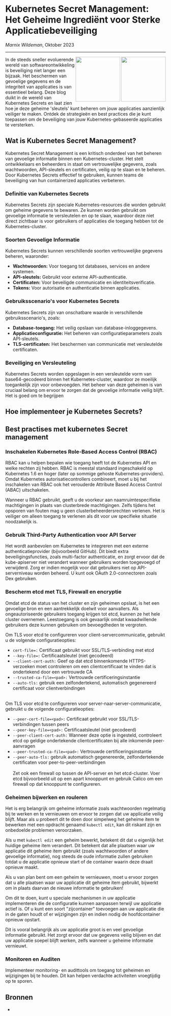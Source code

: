 # Kubernetes Secret Management: Het Geheime Ingrediënt voor Sterke Applicatiebeveiliging
 
*Marnix Wildeman*, Oktober 2023
<hr>

<img align="right" style="width: 140px;" src="https://in4it.com/wp-content/uploads/2020/11/secret.jpg">
<img align="right" style="width: 140px;" src="https://b2750956.smushcdn.com/2750956/wp-content/uploads/2021/01/3-31510_svg-kubernetes-logo-hd-png-download-696x664.png?lossy=1&strip=1&webp=1">
 
In de steeds sneller evoluerende wereld van softwareontwikkeling is beveiliging niet langer een bijzaak. Het beschermen van gevoelige gegevens en de integriteit van applicaties is van essentieel belang. Deze blog duikt in de wereld van Kubernetes Secrets en laat zien hoe je deze geheime 'sleutels' kunt beheren om jouw applicaties aanzienlijk veiliger te maken. Ontdek de strategieën en best practices die je kunt toepassen om de beveiliging van jouw Kubernetes-gebaseerde applicaties te versterken.

## Wat is Kubernetes Secret Management?
Kubernetes Secret Management is een kritisch onderdeel van het beheren van gevoelige informatie binnen een Kubernetes-cluster. Het stelt ontwikkelaars en beheerders in staat om vertrouwelijke gegevens, zoals wachtwoorden, API-sleutels en certificaten, veilig op te slaan en te beheren. Door Kubernetes Secrets effectief te gebruiken, kunnen teams de beveiliging van hun containerized applicaties verbeteren.

### Definitie van Kubernetes Secrets
Kubernetes Secrets zijn speciale Kubernetes-resources die worden gebruikt om geheime gegevens te bewaren. Ze kunnen worden gebruikt om gevoelige informatie te versleutelen en op te slaan, waardoor deze niet direct zichtbaar is voor gebruikers of applicaties die toegang hebben tot de Kubernetes-cluster.

### Soorten Gevoelige Informatie
Kubernetes Secrets kunnen verschillende soorten vertrouwelijke gegevens beheren, waaronder:

- **Wachtwoorden:** Voor toegang tot databases, services en andere systemen.
- **API-sleutels:** Gebruikt voor externe API-authenticatie.
- **Certificaten:** Voor beveiligde communicatie en identiteitsverificatie.
- **Tokens:** Voor autorisatie en authenticatie binnen applicaties.

### Gebruiksscenario's voor Kubernetes Secrets

Kubernetes Secrets zijn van onschatbare waarde in verschillende gebruiksscenario's, zoals:

- **Database-toegang:** Het veilig opslaan van database-inloggegevens.
- **Applicatieconfiguratie:** Het beheren van configuratieparameters zoals API-sleutels.
- **TLS-certificaten:** Het beschermen van communicatie met versleutelde certificaten.

### Beveiliging en Versleuteling

Kubernetes Secrets worden opgeslagen in een versleutelde vorm van base64-gecodeerd binnen het Kubernetes-cluster, waardoor ze moeilijk toegankelijk zijn voor onbevoegden. Het beheer van deze geheimen is van cruciaal belang om ervoor te zorgen dat de gevoelige informatie veilig blijft. Het is goed om te begrijpen 

## Hoe implementeer je Kubernetes Secrets?

## Best practises met kubernetes Secret management

### Inschakelen Kubernetes Role-Based Access Control (RBAC)

RBAC kan u helpen bepalen wie toegang heeft tot de Kubernetes API en welke rechten zij hebben. RBAC is meestal standaard ingeschakeld op Kubernetes 1.6 en hoger (later op sommige gehoste Kubernetes-providers). Omdat Kubernetes autorisatiecontrollers combineert, moet u bij het inschakelen van RBAC ook het verouderde Attribute Based Access Control (ABAC) uitschakelen.

Wanneer u RBAC gebruikt, geeft u de voorkeur aan naamruimtespecifieke machtigingen in plaats van clusterbrede machtigingen. Zelfs tijdens het opsporen van fouten mag u geen clusterbeheerdersrechten verlenen. Het is veiliger om alleen toegang te verlenen als dit voor uw specifieke situatie noodzakelijk is.

### Gebruik Third-Party Authentication voor API Server

Het wordt aanbevolen om Kubernetes te integreren met een externe authenticatieprovider (bijvoorbeeld GitHub). Dit biedt extra beveiligingsfuncties, zoals multi-factor authenticatie, en zorgt ervoor dat de kube-apiserver niet verandert wanneer gebruikers worden toegevoegd of verwijderd. Zorg er indien mogelijk voor dat gebruikers niet op API-serverniveau worden beheerd. U kunt ook OAuth 2.0-connectoren zoals Dex gebruiken.

### Bescherm etcd met TLS, Firewall en encryptie
Omdat etcd de status van het cluster en zijn geheimen opslaat, is het een gevoelige bron en een aantrekkelijk doelwit voor aanvallers. Als ongeautoriseerde gebruikers toegang krijgen tot etcd, kunnen ze het hele cluster overnemen. Leestoegang is ook gevaarlijk omdat kwaadwillende gebruikers deze kunnen gebruiken om bevoegdheden te vergroten.

Om TLS voor etcd te configureren voor client-servercommunicatie, gebruikt u de volgende configuratieopties:

- `cert-file=:` Certificaat gebruikt voor SSL/TLS-verbinding met etcd
- `--key-file=:` Certificaatsleutel (niet gecodeerd)
- `--client-cert-auth:` Geef op dat etcd binnenkomende HTTPS-verzoeken moet controleren om een clientcertificaat te vinden dat is ondertekend door een vertrouwde CA
- `--trusted-ca-file=<pad>:` Vertrouwde certificeringsinstantie
- `--auto-tls:` gebruik een zelfondertekend, automatisch gegenereerd certificaat voor clientverbindingen
<br/>
Om TLS voor etcd te configureren voor server-naar-server-communicatie, gebruikt u de volgende configuratieopties:

- `--peer-cert-file=<pad>:` Certificaat gebruikt voor SSL/TLS-verbindingen tussen peers
- `--peer-key-file=<pad>:` Certificaatsleutel (niet gecodeerd)
- `--peer-client-cert-auth:` Wanneer deze optie is ingesteld, controleert etcd op geldige ondertekende clientcertificaten bij alle inkomende peer-aanvragen
- `--peer-trusted-ca-file=<pad>:` Vertrouwde certificeringsinstantie
- `--peer-auto-tls:` gebruik automatisch gegenereerde, zelfondertekende certificaten voor peer-to-peer-verbindingen<br/><br/>
Zet ook een firewall op tussen de API-server en het etcd-cluster. Voer etcd bijvoorbeeld uit op een apart knooppunt en gebruik Calico om een firewall op dat knooppunt te configureren.

### Geheimen bijwerken en rouleren
Het is erg belangrijk om geheime informatie zoals wachtwoorden regelmatig bij te werken en te vernieuwen om ervoor te zorgen dat uw applicatie veilig blijft. Maar als u probeert dit te doen door simpelweg het geheime item te bewerken met een opdracht genaamd `kubectl edit`, kan dit riskant zijn en onbedoelde problemen veroorzaken.

Als u met `kubectl edit` een geheim bewerkt, betekent dit dat u eigenlijk het huidige geheime item verandert. Dit betekent dat alle plaatsen waar uw applicatie dit geheime item gebruikt (zoals wachtwoorden of andere gevoelige informatie), nog steeds de oude informatie zullen gebruiken totdat u de applicatie opnieuw start of de container waarin deze draait opnieuw maakt.

Als u van plan bent om een geheim te vernieuwen, moet u ervoor zorgen dat u alle plaatsen waar uw applicatie dit geheime item gebruikt, bijwerkt om in plaats daarvan de nieuwe informatie te gebruiken!

Om dit te doen, kunt u speciale mechanismen in uw applicatie implementeren die de configuratie kunnen aanpassen terwijl uw applicatie actief is. Of u kunt een soort "zijcontainer" toevoegen aan uw applicatie die in de gaten houdt of er wijzigingen zijn en indien nodig de hoofdcontainer opnieuw opstart.

Dit is vooral belangrijk als uw applicatie groot is en veel gevoelige informatie gebruikt. Het zorgt ervoor dat uw gegevens veilig blijven en dat uw applicatie soepel blijft werken, zelfs wanneer u geheime informatie vernieuwt.

### Monitoren en Auditen

Implementeer monitoring- en audittools om toegang tot geheimen en wijzigingen bij te houden. Dit kan helpen verdachte activiteiten vroegtijdig op te sporen.

## Bronnen
- 
